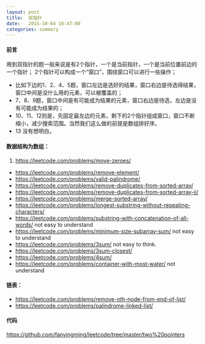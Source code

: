 ```yaml
---
layout: post
title:  双指针
date:   2015-10-04 16:47:00
categories: summary
---
```


#### 前言

用到双指针的题一般来说是有2个指针，一个是当前指针，一个是当前位置前边的一个指针；
2个指针可以构成一个“窗口”，围绕窗口可以进行一些操作；

- 比如下边的1、2、4、5题，窗口左边是选好的结果，窗口右边是待选得结果，窗口中间是没什么用的元素，可以被覆盖的；
- 7、8、9题，窗口中间是有可能成为结果的元素，窗口右边是待选，左边是没有可能成为结果的；
- 10、11、12则是，先固定最左边的元素，剩下的2个指针组成窗口，窗口不断缩小，减少搜索范围。当然我们这么做的前提是数组排好序。
- 13 没有想明白。

#### 数据结构为数组：

1. <https://leetcode.com/problems/move-zeroes/>
- <https://leetcode.com/problems/remove-element/>
- <https://leetcode.com/problems/valid-palindrome/>
- <https://leetcode.com/problems/remove-duplicates-from-sorted-array/>
- <https://leetcode.com/problems/remove-duplicates-from-sorted-array-ii/>
- <https://leetcode.com/problems/merge-sorted-array/>
- <https://leetcode.com/problems/longest-substring-without-repeating-characters/>
- <https://leetcode.com/problems/substring-with-concatenation-of-all-words/> not easy to understand
- <https://leetcode.com/problems/minimum-size-subarray-sum/> not easy to understand
- <https://leetcode.com/problems/3sum/> not easy to think.
- <https://leetcode.com/problems/3sum-closest/>
- <https://leetcode.com/problems/4sum/>
- <https://leetcode.com/problems/container-with-most-water/> not understand

#### 链表：

- <https://leetcode.com/problems/remove-nth-node-from-end-of-list/>
- <https://leetcode.com/problems/palindrome-linked-list/>

#### 代码
<https://github.com/fanyingming/leetcode/tree/master/two%20pointers>


